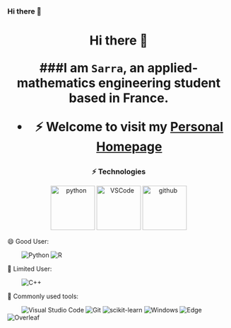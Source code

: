 ### Hi there 👋

<!--
**sarramars/sarramars** is a ✨ _special_ ✨ repository because its `README.md` (this file) appears on your GitHub profile.

Here are some ideas to get you started:

- 🔭 I’m currently working on ...
- 🌱 I’m currently learning ...
- 👯 I’m looking to collaborate on ...
- 🤔 I’m looking for help with ...
- 💬 Ask me about ...
- 📫 How to reach me: ...
- 😄 Pronouns: ...
- ⚡ Fun fact: ...
-->

<h1 align="center">Hi there 👋

###I am `Sarra`, an applied-mathematics engineering student based in France.
  
-   ⚡ Welcome to visit my [Personal Homepage](https://zihao-guo.github.io)

<h3 align="center">⚡ Technologies</h3>
  
  <div align="center">
  <img alt="python" src="https://i.giphy.com/media/LMt9638dO8dftAjtco/200.webp" width="100" title="python">
  <img alt="VSCode" src="https://i.giphy.com/media/IdyAQJVN2kVPNUrojM/200.webp" width="100" title="vscode">
  <img alt="github" src="https://i.giphy.com/media/KzJkzjggfGN5Py6nkT/200.webp" width="100" title="github">
</div>

😄 Good User:

&emsp;&emsp;
![Python](https://img.shields.io/badge/-Python-pink?style=flat-square&logo=Python)
![R](https://img.shields.io/badge/r-%23276DC3.svg?style=flat-square&logo=r&logoColor=white)

💪 Limited User:

&emsp;&emsp;
![C++](https://img.shields.io/badge/-C++-00599C?style=flat-square&logo=c)

🧰 Commonly used tools:

&emsp;&emsp; 
![Visual Studio Code](https://img.shields.io/badge/-Visual%20Studio%20Code-007ACC?style=flat-square&logo=Visual%20Studio%20Code&logoColor=fff)
![Git](https://img.shields.io/badge/-Git-FCC624?style=flat-square&logo=git)
![scikit-learn](https://img.shields.io/badge/scikit_learn-F7931E?style=flat-square&logo=scikit-learn&logoColor=white)
![Windows](https://img.shields.io/badge/Windows-0078D6?style=flat-square&logo=windows&logoColor=white)
![Edge](https://img.shields.io/badge/Edge-0078D7?style=flat-square&logo=Microsoft-edge&logoColor=white)
![Overleaf](https://img.shields.io/static/v1?style=flat-square&message=Overleaf&color=47A141&logo=Overleaf&logoColor=FFFFFF&label=)
